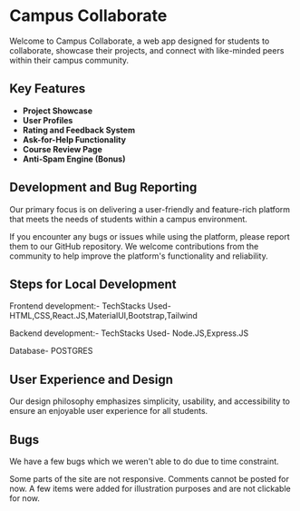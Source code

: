 # Campus Collaborate

Welcome to Campus Collaborate, a web app designed for students to collaborate, showcase their projects, and connect with like-minded peers within their campus community.

## Key Features

- **Project Showcase**
- **User Profiles**
- **Rating and Feedback System**
- **Ask-for-Help Functionality**
- **Course Review Page**
- **Anti-Spam Engine (Bonus)**

## Development and Bug Reporting

Our primary focus is on delivering a user-friendly and feature-rich platform that meets the needs of students within a campus environment.

If you encounter any bugs or issues while using the platform, please report them to our GitHub repository. We welcome contributions from the community to help improve the platform's functionality and reliability.

## Steps for Local Development 

Frontend development:-
TechStacks Used- HTML,CSS,React.JS,MaterialUI,Bootstrap,Tailwind

Backend development:-
TechStacks Used- Node.JS,Express.JS

Database- POSTGRES





## User Experience and Design

Our design philosophy emphasizes simplicity, usability, and accessibility to ensure an enjoyable user experience for all students.
## Bugs

We have a few bugs which we weren't able to do due to time constraint.

Some parts of the site are not responsive.
Comments cannot be posted for now.
A few items were added for illustration purposes and are not clickable for now.


